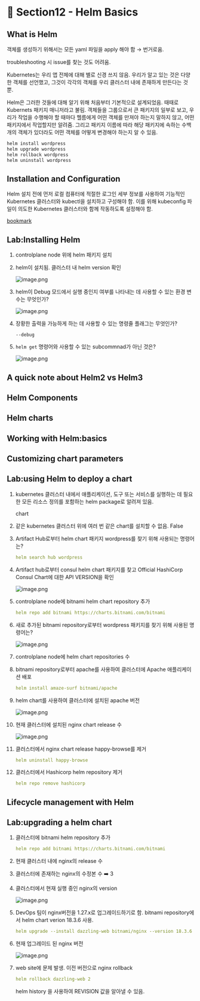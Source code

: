 # 🍨 Section12 - Helm Basics

## What is Helm


객체를 생성하기 위해서는 모든 yaml 파일을 apply 해야 함 → 번거로움.


troubleshooting 시 issue를 찾는 것도 어려움.


Kubernetes는 우리 앱 전체에 대해 별로 신경 쓰지 않음. 우리가 알고 있는 것은 다양한 객체를 선언했고, 그것이 각각의 객체를 우리 클러스터 내에 존재하게 만든다는 것 뿐.


Helm은 그러한 것들에 대해 알기 위해 처음부터 기본적으로 설계되었음. 때때로 Kubernets 패키지 매니저라고 불림. 객체들을 그룹으로서 큰 패키지의 일부로 보고, 우리가 작업을 수행해야 할 때마다 헬름에게 어떤 객체를 만져야 하는지 말하지 않고, 어떤 패키지에서 작업할지만 알려줌. 그리고 패키지 이름에 따라 해당 패키지에 속하는 수백 개의 객체가 있더라도 어떤 객체를 어떻게 변경해야 하는지 알 수 있음.


```bash
helm install wordpress
helm upgrade wordpress
helm rollback wordpress
helm uninstall wordpress
```


## Installation and Configuration


Helm 설치 전에 먼저 로컬 컴퓨터에 적절한 로그인 세부 정보를 사용하여 기능적인 Kubernetes 클러스터와 kubectl을 설치하고 구성해야 함. 이를 위해 kubeconfig 파일이 의도한 Kubernetes 클러스터와 함께 작동하도록 설정해야 함.


[bookmark](https://helm.sh/docs/intro/install/#from-script)


## Lab:Installing Helm

1. controlplane node 위에 helm 패키지 설치
2. helm이 설치됨. 클러스터 내 helm version 확인

    ![image.png](https://prod-files-secure.s3.us-west-2.amazonaws.com/b2ea2032-00e9-4883-a13b-cb03cf5b2334/c9bdd932-487b-48fe-a79d-59ac5065d76a/image.png?X-Amz-Algorithm=AWS4-HMAC-SHA256&X-Amz-Content-Sha256=UNSIGNED-PAYLOAD&X-Amz-Credential=ASIAZI2LB4662LX5OSTK%2F20250402%2Fus-west-2%2Fs3%2Faws4_request&X-Amz-Date=20250402T141125Z&X-Amz-Expires=3600&X-Amz-Security-Token=IQoJb3JpZ2luX2VjEG4aCXVzLXdlc3QtMiJHMEUCIDeVV3E3EfV%2FiVxXCjMU6rw2f%2FDgtNPFwRSfHNEoJ49bAiEA8Lhs5N07zqsvVsEY8Rf2MG2%2BMnGINaIS5U%2BGPmrGhUQqiAQI1%2F%2F%2F%2F%2F%2F%2F%2F%2F%2F%2FARAAGgw2Mzc0MjMxODM4MDUiDNOY%2FFQ80jrv63FebyrcA9OukHuVjNRd%2BRha6d9TZqq9km5l%2F4dbRwWKT3aqpbnjZk1qrA6jZ0AFkbpiyOKeMGxs9p9AOMCizBooAWeJO8rKOIWBYUQ0jf2JIZhqsD1gEsQBrWObgUreBS0HdBbOPG6yNN0tZyoFUokBk%2FXOdhAzCV1ZZ4YQDwG4A40OjKCaiImPmoS%2BnVsM62MRqj3%2BIZMmhmnrQgWz%2BLzsiiv6YUdh7nqclgJD8eXbNGtUGVQCFSv1apITG%2Bw2%2BMWQSLBhXZ%2FbkhXM%2FaYXddMGLSTx49jWo10JzisLyi6cT2hHAHfw493Q75gHU6OzwgML9HHymqXVp9DODR3ERvxKzAsDFTWeCwBuCIKAFbOoOlH321d39XtgiLpqvq7%2BgxrX6bPYfH%2Fy7yBiPoMmAhYZaBAvrTaCSCzzRpivxnMC2kUKSSmuxde2%2BYylgUSUYVleUnMKlSQ%2F2RzfzXocZXmVKeSLwy5peOgcg3Q2ij9%2FJNqvUEtBQnz3mqkuU4dDTL17AWu7vui%2BG9%2FeZcEHr8s%2FsPEUyPmqqLHHZlTwoykiAINGf9kNzTy6tgMwghgXHkfCqU1bGrfJiEGWPKQSJKdirENNYskZOqESTOgCHR7Iv8ChhIZDwbnFi81fKUOKWukaMJj7tL8GOqUB8VwWQbgBWOzf5rVzO9qZc5ameBWatXUOKJ9zk4MPvR%2FPRX97AZOmuXGot2ObS0vZufR0wMoKmols%2FOUpbhnoKqADjcOGD06%2B2N%2FZOsWkk6PlvWWZPWGEiZlMVz41b2XgT3WlYF2e35NfOX0G6sC4win2Jh5fYsXqpTZQge%2BJWPlCAIoLhQ30cWY6URYOj%2F9GwB0khUkwu8fVzXKzCmAD0rM8eeIe&X-Amz-Signature=dd6aa2583819de9cc43451ef91b74b32c9ee342a252e988c450582385b427dd1&X-Amz-SignedHeaders=host&x-id=GetObject)

3. helm이 Debug 모드에서 실행 중인지 여부를 나타내는 데 사용할 수 있는 환경 변수는 무엇인가?

    ![image.png](https://prod-files-secure.s3.us-west-2.amazonaws.com/b2ea2032-00e9-4883-a13b-cb03cf5b2334/69ca795c-9f38-4d08-ab29-52d6ec8dfe45/image.png?X-Amz-Algorithm=AWS4-HMAC-SHA256&X-Amz-Content-Sha256=UNSIGNED-PAYLOAD&X-Amz-Credential=ASIAZI2LB4663QYS7WSX%2F20250402%2Fus-west-2%2Fs3%2Faws4_request&X-Amz-Date=20250402T141125Z&X-Amz-Expires=3600&X-Amz-Security-Token=IQoJb3JpZ2luX2VjEG4aCXVzLXdlc3QtMiJGMEQCIEbxx21YXSAd0v0KyKHJ5f7Slcyiyt9ci%2BGK56qILlHeAiA2FAgKRskRrSs49w9JZUjdAGgpaB3JAbiT%2FX3GDlkEqiqIBAjX%2F%2F%2F%2F%2F%2F%2F%2F%2F%2F8BEAAaDDYzNzQyMzE4MzgwNSIMlWlwQcwwCzt0XNf5KtwDKIhiGxgT%2Ft7x98PrlRJCN0MrqSqucpyLrhxZ9ghN%2BVZmLRCw%2FEgA8l1VYAgniFe%2B3POoUiNBz6lGiXWLbWNOjloLmDwQs0XGl%2FvhqN%2B16IyVdrg2sI2vWNErvMtxSqQrYdCDO%2BLD7hflGgaAFiJUHvgCcBtyXS%2BMo2LbTBBGNG70EBPKuGRd5uvTZkPSXnOkxJHZJGUxApHxz7Pd3LI8jQr3sa%2FNiySPPS3H31yI1NWn%2FzHIZHjmYjL%2FChakn8RHWTcmiPBOegl1pdDQDmeaWYdgGihLObQVoBbYEiL9%2FX5kEYRgX60rT%2FMdRH18%2FtKNncY3f6OpTsTnFAX39IHASOi9wMVwx6DM9HdIkxxiUug8AkVNvcxboImvo15m2jqGURRGDFKgbVkZnuIF7iOmbJ2L3bAFOc9FRkV7jpFIhuicmxVQ3WEhUspG%2F%2FyAxYxgVURGxirzhfOTjHCzHF9YV0H5U1s%2F2G63%2BSd4%2B0Y3Xc92mewFWGDAdZoOsi%2B%2BfY6mlVmNaiPtCa1sJgX5UKRBm6cFCjeAhyMjEtAj5UIz%2F0qiRCBiegkyeAyvFNwZGLbTbiMAJHN%2FfZxNkv%2FaDjJP%2BO7vI0nwqMYEDiu0x62HJ9zVrj%2BqhFfQkjhuWjwwwfq0vwY6pgGcp8BFSgPJjz7dow5REbzym7Kwyvht0iqLrFfcc39kUHxtZqOg1wzEnB61QxmybpxZ2q5k3RBikcDg1cZuC9GUZ7Blixbs3BlBUyusiBK1yZKkUbwcYKvLvVZ%2FWRlXJtQK69an2YCiMatyA8xfJ9AcQCxpSDT4OLt9nyn7sTERhdNI%2BJBqEPQPzt6TCmmyxqitILFZoOx5G4PiTsBdXa%2BT%2FyWfyb9q&X-Amz-Signature=331b0f4b1a8fc4f2ea48636bc9005dfbe322474492df6d16108c8f8b24a36f63&X-Amz-SignedHeaders=host&x-id=GetObject)

4. 장황한 출력을 가능하게 하는 데 사용할 수 있는 명령줄 플래그는 무엇인가?

    `--debug`

5. `helm get` 명령어와 사용할 수 있는 subcommnad가 아닌 것은?

    ![image.png](https://prod-files-secure.s3.us-west-2.amazonaws.com/b2ea2032-00e9-4883-a13b-cb03cf5b2334/8b4d92de-2e0c-42f2-8ca2-402d161402a4/image.png?X-Amz-Algorithm=AWS4-HMAC-SHA256&X-Amz-Content-Sha256=UNSIGNED-PAYLOAD&X-Amz-Credential=ASIAZI2LB466YAH6HMT6%2F20250402%2Fus-west-2%2Fs3%2Faws4_request&X-Amz-Date=20250402T141126Z&X-Amz-Expires=3600&X-Amz-Security-Token=IQoJb3JpZ2luX2VjEG4aCXVzLXdlc3QtMiJGMEQCIFY%2BEVmG3nI%2FX57%2FeiPmMMqgYRyiffF07RK5WC7RD%2BT4AiBPWHQBf%2FmCIwyRaG2lniUdfTrepe3mrr3tFf4K7uR5uyqIBAjX%2F%2F%2F%2F%2F%2F%2F%2F%2F%2F8BEAAaDDYzNzQyMzE4MzgwNSIMv2ASOVWVdiWe1F7RKtwD2lAzluivhy08X7sTfdWHijl5aEA1fGxQv%2F%2F5RIMrI3ClAI6p2PhSHU7xSo1xsK%2BfnnfJ%2FrKTYs6gFchC%2FRR4jNit8Ehf%2Fcl1I8yacMadO2wuqAtqG1wHro66llVvPBIe%2Fvx6Pk0sscj6%2F7j9AUentX%2FWZsQU5xHZYBn08tqShcdyiogAsTWZKmftJzJ9TmfFGKpZR5rn0kaCHueGakfECzoRO707tXiSc3lF600qnem9liCZsh%2Bij3%2FwXaPvdYUF2PBhhdx3Y6zGa4lw7zQMwsk2kjf6g8ZK%2FQt%2BQUnC9NK0N6yBV8XtVSeR0subZwPBJwRJykW7JvkaIm%2FoKW5BXcjjuoQdDTCprfxuJ5%2F9JLoIfVYrsxkpEqV2Jz4Y6XJb7t8Xu4lNmeDYbx3pxngCV5fBnAl%2Fc26le6yqolamTs6ubYbMxPTV2YtAYxDKDHl8Z8IMb1Z2ST9Ev2JWupsvudq9TA4WNORo%2FUMfWRT3aX2Os5Ythgqx9BoyNdAx1Z0xNoHWE8asl%2Fty6KAA1ZtR43qLSyRyLWvh%2Bug8EeyONvhic1BOomkCzDAIgWSKS63L4C%2FiDC9Yr7sngIcdsZqYQUfVc5792335nAOnesDFbRNb664BfoMJnEvwzKowwvq0vwY6pgEuK3ICpP40yVw7AzCn5TUMZ4iMYO7QSKU%2Bm2WFgwT4wZWQMdFZHQW%2BZjSHxfq%2F3R4VTa9vwud%2Bdju71HWADSws8%2FPglvZevQjZUAd9pyMCBER%2Bu6CcK168p%2Fc%2Fsu2RztGl98molojzOA0C6uSZm8%2FRd9ZXiWUUZYoEwG0rzAiEhKqlPLSxRncXwnaRSg74FO1MF1PuBG5oSaubv%2Ba1v7laI2oCGX4W&X-Amz-Signature=68d1f0633fdbd97e37bea2cdfcc5b8a907ff4f8c1d538d31ecb87098a8745fd9&X-Amz-SignedHeaders=host&x-id=GetObject)


## A quick note about Helm2 vs Helm3


## Helm Components


## Helm charts


## Working with Helm:basics


## Customizing chart parameters


## Lab:using Helm to deploy a chart

1. kubernetes 클러스터 내에서 애플리케이션, 도구 또는 서비스를 실행하는 데 필요한 모든 리소스 정의를 포함하는 helm package로 알려져 있음.

    chart

2. 같은 kubernetes 클러스터 위에 여러 번 같은 chart를 설치할 수 없음. False
3. Artifact Hub로부터 helm chart 패키지 wordpress를 찾기 위해 사용되는 명령어는?

    ```yaml
    helm search hub wordpress
    ```

4. Artifact hub로부터 consul helm chart 패키지를 찾고 Official HashiCorp Consul Chart에 대한 API  VERSION을 확인

    ![image.png](https://prod-files-secure.s3.us-west-2.amazonaws.com/b2ea2032-00e9-4883-a13b-cb03cf5b2334/930692cd-425e-4e23-9c1b-928f9f1e131a/image.png?X-Amz-Algorithm=AWS4-HMAC-SHA256&X-Amz-Content-Sha256=UNSIGNED-PAYLOAD&X-Amz-Credential=ASIAZI2LB466U5G2JSH4%2F20250402%2Fus-west-2%2Fs3%2Faws4_request&X-Amz-Date=20250402T141128Z&X-Amz-Expires=3600&X-Amz-Security-Token=IQoJb3JpZ2luX2VjEG4aCXVzLXdlc3QtMiJHMEUCIQDNiv%2F8C%2BHor9t%2BltwCBlQLJj8XGMIHQMK75hKo94i6kwIgdQfO%2BmY%2F%2FI8KBFsKHGH4xMSu%2FyWX45l%2FgNKyMN3%2FnSMqiAQI1%2F%2F%2F%2F%2F%2F%2F%2F%2F%2F%2FARAAGgw2Mzc0MjMxODM4MDUiDHN175Lj5cjsQV%2FDpyrcA5E5y3E1Cb1chAdnyk92rr6hZlmMaWqHFccYEbr%2BgRE8TzpLHpOm%2FZl0sS%2BHf5c10upwf%2B2u1%2B1pVQY7QfTHcuI3lKuHIwd7NXPF431qAaLmdafTG6St0hIquDL1J8sym0Hpr0Y7suTRL09ogV5bhFvN3Ae%2FQi1UIs16zCBjD09thngzANPELwWSBTcKtfid%2BPx3Yb%2FnrptBIWzZ4mfc%2B%2BPFe7zdk1uXyq60ZR1pvCbyU%2FYzCfrSWcxqZNE4JhGiux7SaIcVSV7ALr6GgxRiKIH%2FrKptewTxLxrm0vE8Orjlx9htATf9EphIU3f97GVWEBL2%2BDLKdaCXY9N0NmNurYQ3FF%2FJgul2zLil9nMqqM4DHG2vWMNOgQkYNiKVcRxCh6iRHGTElXxK9QyNY56Rd1gfcqau5Bjo2mF0xaynMWGa%2BlOX0P3xP1rJFEofCXOq37NrGWZATqdlLvgg4zvB3QVDpiSknHMtCd7DZS0A7RAF4OsQuGGLxRON1lnDT0vk%2BxXggUeivhGqvSFkAbmf%2Bwv5Jixlj%2Bxro%2Bdwgjzn99V9i9KyC88sgxdTC7oLebvaInWQot8mbZRUabPVQdF0Zty3fHGkFKtru6B%2FutLHUacJjtyH9K0gBgCSKSwWMJb7tL8GOqUBv4Np3o%2Brwno%2FAk2MCQJKgs7Jy9j9E0wAcmav7195AoatLTAMPe4HVpsNhXSxSnicMcl1SNhXh%2FAN2SfmSgFPk1jdPOQkUNWw5YlHdqMoR8b15rBXcqzYy%2Bad%2BPFhFB10VvPBJK0eOZMXWLn07YxfWHh53YZ%2FKGlDX70FDgvesujMKkA%2FaQhKD24Y%2BWfk1lfEXOSWmL1s4f8b4F2TCVuXWMR4CTRe&X-Amz-Signature=f67c6a32bc16f598e05ba711e058b216607486beaa983f8c7361a1cce4766ddb&X-Amz-SignedHeaders=host&x-id=GetObject)

5. controlplane node에 bitnami helm chart repository 추가

    ```yaml
    helm repo add bitnami https://charts.bitnami.com/bitnami
    ```

6. 새로 추가된 bitnami repository로부터 wordpress 패키지를 찾기 위해 사용된 명령어는?

    ![image.png](https://prod-files-secure.s3.us-west-2.amazonaws.com/b2ea2032-00e9-4883-a13b-cb03cf5b2334/048cc660-48fe-40f7-9e95-b0f2f327e878/image.png?X-Amz-Algorithm=AWS4-HMAC-SHA256&X-Amz-Content-Sha256=UNSIGNED-PAYLOAD&X-Amz-Credential=ASIAZI2LB466SDGHTVK3%2F20250402%2Fus-west-2%2Fs3%2Faws4_request&X-Amz-Date=20250402T141128Z&X-Amz-Expires=3600&X-Amz-Security-Token=IQoJb3JpZ2luX2VjEG4aCXVzLXdlc3QtMiJGMEQCICyDABDIPcw6k587G4%2Fr4WDNq9568mYAg8lJrV27Ug9OAiAiR7aaA%2FQaRW2UuV58J%2BQl456pWcUvbptqGUR7Q6WqYCqIBAjX%2F%2F%2F%2F%2F%2F%2F%2F%2F%2F8BEAAaDDYzNzQyMzE4MzgwNSIMVxo2CHQAmUoNKQunKtwDmuOjRbDh5nIAdeEhXnhtknjffreYoXYCln1DagWODFF%2Byp3X3PiYKqhXkA2x8JJbUZMctQ3iUERFX5rpcpTyaMAfGg2DzjKxBLCPlqjI%2FpEAF%2BE8MPdyVZo4006WfwsYxcpqX1Zu8Yj0PkesZadqI3bTKt%2FiVGWPMGXqjH8TIamSwH02NNpbDkWMPKMsxt%2BBA5kcFudK2H8PwG2DAbp2Ho9e%2BOITXsvbOiP4z5qcG3VInL9QHD9VSmxwY2bXWnPQ%2B%2FFkOQiHFr90R4A2cEiEK0kPm7nNZieCBcCmvZNzlR2AN779aZE2NmcJ3FUSj4dfiUWOoIIdoXyJvaP1Dl9f2EYlrVIJIKTRyBo9cmHIr%2F10d9aZPg9MlYvkzyCPXz7WEF6A4adCPqH1vbousNAqMRgPmIO5MhBsR1IIVBO%2FdU4dE6vnIVLhePQgOdpVA7BMDKh57RyOCo2u%2BjMgu09dl0n0K5kxmw%2FlexY%2BoQbp5DKzC%2BO5j4YYu%2B7kcvx5x%2FMgx7zpWt9fcoWmjIDncr%2B0jfgSNwZ2blIHPQkHkpt5auRrttYNdOlwiEFxFNB2QyKXW%2Bjk6Ghisu06HxvbArc4sWCihXBy0ucEeTJ2qTZkOZLers1h8JFneHMbIx4w1vu0vwY6pgG3QJD5vg4fHrk51iSIOGXn1Vnnl9Go7tk0Kt41HQGX%2FjfSCmjqb4heSif%2Ftmr8VdeMnptMyCclF13qblEq2PrYr%2B3SgwlLxygv9PXo9cpeShpvTim2qVMtvDL4NnRsbqOjzjbbOOfG%2BFKKt9ZGObQhngL1XvG0mWHWOplgUMeSpu06J31Xw8inzjD%2FXdDHVBT6N1Bac4EEiJtNpr%2BUCMQf%2BLP9OTk6&X-Amz-Signature=061f76c652b961028192aed785b796bb922ea7b10b1716f09599fa99a39173ba&X-Amz-SignedHeaders=host&x-id=GetObject)

7. controlplane node에 helm chart repositories 수
8. bitnami repository로부터 apache를 사용하여 클러스터에 Apache 애플리케이션 배포

    ```yaml
    helm install amaze-surf bitnami/apache
    ```

9. helm chart를 사용하여 클러스터에 설치된 apache 버전

    ![image.png](https://prod-files-secure.s3.us-west-2.amazonaws.com/b2ea2032-00e9-4883-a13b-cb03cf5b2334/e38adf70-0b48-42cc-9fc1-c4beff4e690a/image.png?X-Amz-Algorithm=AWS4-HMAC-SHA256&X-Amz-Content-Sha256=UNSIGNED-PAYLOAD&X-Amz-Credential=ASIAZI2LB466V6MH2NLO%2F20250402%2Fus-west-2%2Fs3%2Faws4_request&X-Amz-Date=20250402T141128Z&X-Amz-Expires=3600&X-Amz-Security-Token=IQoJb3JpZ2luX2VjEG4aCXVzLXdlc3QtMiJIMEYCIQDhYl0NtMlCosqEtWxHjimCXvmdqtSysygUNoRbsiydrAIhAK6%2FxZKqO0VuM48Wepn3I7Okr9s6Isj7qq32M6YWUIXIKogECNf%2F%2F%2F%2F%2F%2F%2F%2F%2F%2FwEQABoMNjM3NDIzMTgzODA1IgyjQfM7PM0nxqVYDmoq3AMVqP95cFyTxVMDMc8UobY%2FkzAh6nvLKwsgVlNzuh7w%2BQhzHR0ydRV6LqfiKgtTAof0uDcukmhzZsgahxZc%2FbBHCmzJSH3mqZ0aANB8vcss%2FAOoBDKCLZUb%2BxTPT3dMyVjHDpOYuec3ftk8YWDfKZ%2BS7FXX7u3Qp5QSkZ11XtAsOKvU4xal9tfSLNzFYJnUZUQhFWecDO79YDHc%2FGc5n8Hd8JSClYUEv6%2BDs3mU6TB8uxPgRLn%2B%2B4jtKF0M51Jr1iiJCNBLAhC9PgK9Vz8ADPJ323JDgWW7m0VVeE%2BlSFOyii1WT5zazSPSTd9KlOrQfVrV40py9taCAqtpogrYGJbtR3svaLt7SmyoUUouM9KIFidlRSF5dgUrB%2F%2BR%2FoXhcnVRTzcr1%2FGxueAFllMoAoyujiwSuIZspibRYaukmuE6jG4g4%2B0c39c69mKVNuLlnAc3unSyP3PDzxTs%2FaWCtEokkokaoJ51smMQYH6GNB6S9EOeFr2peIkM23nFd18SARus%2FmHwLlrI3vqFA%2FcweICdcxeXuXOf8nfcRbs1lhARNM7nmJ32sxbEYExzOc%2F7qUi7p9tKl16%2FuPTCeT5HkUN%2F7FLrmfJ5VG%2Bwbar%2BliB%2FvJpsnPk09%2BTtWv%2BQBzDv%2B7S%2FBjqkATGdWuxDwlSw6pVulQarzes%2FJprm1L%2BROyfkLnffMk89M2%2BfD2RxCh45h1X1XBMk23v%2FoWrvuQFUZE6I8yIOsNkJhAOHnsyE9oNu2Yno7fhBPa2GUntetm%2F%2BuRG1%2BkAwYu8CJ%2BneGWjxDNv6XSxArIj645ijUKUWLvnJ0EZLREztDkD%2B4cDceqRIjKki%2FMMBAgpeq3%2Bj7wXSI%2FSHq730CRUoDx5J&X-Amz-Signature=14b1a0583fe30909f6b3d6cfb92f92976c51735af55467b0538733e6b30129e3&X-Amz-SignedHeaders=host&x-id=GetObject)

10. 현재 클러스터에 설치된 nginx chart release 수

    ![image.png](https://prod-files-secure.s3.us-west-2.amazonaws.com/b2ea2032-00e9-4883-a13b-cb03cf5b2334/8388808b-1d20-480f-ba99-2276eda3aeec/image.png?X-Amz-Algorithm=AWS4-HMAC-SHA256&X-Amz-Content-Sha256=UNSIGNED-PAYLOAD&X-Amz-Credential=ASIAZI2LB466Z4GHXPIY%2F20250402%2Fus-west-2%2Fs3%2Faws4_request&X-Amz-Date=20250402T141129Z&X-Amz-Expires=3600&X-Amz-Security-Token=IQoJb3JpZ2luX2VjEG4aCXVzLXdlc3QtMiJGMEQCIG4DSSSmU04A8qhc7w%2B5eSQhsSAtPDiCzQJHr8FG9oNGAiBPfUmLjw5MDs9Bvx7TEfwfv8GziyiXS8%2FlKBllg8dCjCqIBAjX%2F%2F%2F%2F%2F%2F%2F%2F%2F%2F8BEAAaDDYzNzQyMzE4MzgwNSIMKxEtYBMEk88NXzutKtwDDKB1nxG2lI2BhuSrPri%2FkcGqhfBhoYhhvm0zNmZ7oEZ6NG6gxOcRLUCQmTpvIRNCadMQrA6We3YId4xxmXHbEtH9Tlr8RvQquTJiGeOFfM7gEm%2Bf%2BlcQ%2BnjYwsHb7Ow1IX4W8CLt%2FXXOhJOMv2MeoOT2FRWCpCnU27ARTI1N4imIyRulWiFjoGjs6myAJDHmURnOwZgxLhBuLkpzHWwifbltJ36vqE5gUntkGqc8lqdjyZ%2BrWxW8aBmL6RHPXINOinxpOb8TJR1%2BspVokpgOqw3pGwsnnuQh7WKsaPJ5sMVaAJDxpVM%2FK%2B2Kd1KyWijuoNV3i8hi9k0rn8gaE7KffoTNhqotyBp1Nq8KjcHd1%2B0XyHQzJTUtkBPQE20xB7YsgtssUrCsblFH%2BVPnjgCuwxHWZf0Py%2BVay9EZkwVvGlLaL6wtRmkXtW9XU2Hqv%2BBIAawo0kNtMPcMt8y2vVEPUk5jATgrbhPm%2BeZDjDBVfXQo%2FSbf3ge0eHqHimlbNoYzjP6HDa6ZDFPJ3WSyralgRi7Tq5UZskmsVigJDit%2B1%2Fd1FACeLYKYj33dTc1yy9we3xo8qlMqw%2B06ooalroO33s%2FtN43R61PWgm1mCQyh8yA%2Fy8Y2XDZbQ3rkUBcwuPu0vwY6pgHspqUaQ3%2FwV4CqTIsPpQ8eho31D%2BKcy1wBiQv51Ugv8BEaBhS6Gvr%2B1oolu1Cxhy4xmeSUvN2NYsLzo7SWkBeK6QvmHCcI8XqnGhcUMF69rSwECOw%2BqZGYcpS8KE%2BkK%2BDLVDyCKKIZEL55dyZRSFOva7uBxSHGT6DJcBTSFOw9hayD8MnUUWaIQEoQ8X2ZSUiaE4mMJnqdhhSDsYVKKdz1%2FgMnoFue&X-Amz-Signature=20d25fbdcc5f85fe5c8c2d2b17da6205b8018bdb6a5e11a68fd690849d483473&X-Amz-SignedHeaders=host&x-id=GetObject)

11. 클러스터에서 nginx chart release happy-browse를 제거

    ```yaml
    helm uninstall happy-browse
    ```

12. 클러스터에서 Hashicorp helm repository 제거

    ```yaml
    helm repo remove hashicorp
    ```


## Lifecycle management with Helm


## Lab:upgrading a helm chart

1. 클러스터에 bitnami helm repository 추가

    ```yaml
    helm repo add bitnami https://charts.bitnami.com/bitnami
    ```

2. 현재 클러스터 내에 nginx의  release 수
3. 클러스터에 존재하는 nginx의 수정본 수 ➡️ 3
4. 클러스터에서 현재 실행 중인 nginx의 version

    ![image.png](https://prod-files-secure.s3.us-west-2.amazonaws.com/b2ea2032-00e9-4883-a13b-cb03cf5b2334/b455502b-e813-41c9-a31d-758acd7b6fc1/image.png?X-Amz-Algorithm=AWS4-HMAC-SHA256&X-Amz-Content-Sha256=UNSIGNED-PAYLOAD&X-Amz-Credential=ASIAZI2LB466TDKLGZIA%2F20250402%2Fus-west-2%2Fs3%2Faws4_request&X-Amz-Date=20250402T141130Z&X-Amz-Expires=3600&X-Amz-Security-Token=IQoJb3JpZ2luX2VjEG4aCXVzLXdlc3QtMiJIMEYCIQDAuy6Bnayv2lZegDmdIRVAiP%2BZUd5zI4ADZu6g%2B8hEJAIhAN%2FAV29aWPSnhlxj7tZtjXJgKyh%2BSS2sdzUnGaJS8xWoKogECNf%2F%2F%2F%2F%2F%2F%2F%2F%2F%2FwEQABoMNjM3NDIzMTgzODA1Igz7ZqxByrOIgej2t%2BQq3AOhnwDjuyrC7OKGs3IgGkoQO6%2BQkkl8W986EX42N90wnZ%2BfYEO798B1mGtQOiPpsHFvv7s%2Bo3j1gqC3Kb0ZvC7%2B2Q6PYOjnV6CRPpokWR88ojtzREkviBFiGbMS8jiTIPkXRq7WgOFNXk7LotRRCK7sAA%2B0Cjbgcx%2FhccyWlJKBE1LlFLy1BnjS7B5xI7jD9OMP6Gq0PZ5DpHO%2BPX%2BRM9N3BaNmVDRZYlP%2BeG9Lg8OUZNgqcHwRays2rDZgkWF5aPeXGmxd9Td4yKoZMP489CeWWZuuefxuJ2b58737AS4r2%2BVyDT9rxJpgNXm5EfJG1bYtPd%2FNe64GuwA%2BZjG%2FAqofBXQHBqoHaRi76HbwY9m%2F9C4%2FO752mTiknGnEGrEwOETJQQ9tIuSdBtmtdud90Y4mhi7jzl0lm7DmogZlNEW60mB5apcXd004RYtTmP3b1QLMh7nU52BKgAKTMIBrLbV53mKBwSuR6GgpF3J2NlJZoAvr1wZLvg3aDeL465Xf5hXMXfB8EPikO8G5yJu9W4JJlwwqh%2FJmTXsUhj59oW4cJB853yEyuHjp%2FPxsrPf2pMoj%2FIsawP2u6x%2FdHI0MFXdOFk0cxL9BkmcvJXyaEv8ELk%2B4%2FnE6tg%2BUb902wDDT%2B7S%2FBjqkAc3OhrRtvJsVZCcX8BygUsPERS1TZ1HrdO%2F7N8xZ4tJUAuqRdq5X1PUot8XAb6W0G40oyk8ItPK6xgzR%2Fq6snuSKZ6aaDAs04j0WMXo3ul97Gav8ApH5JLJC8VrYowyN1O1j1PtBOilT9d7iQci%2BZ6o47QDafShR3Pd5I4I67XzdQrk%2BWF3CEmEZIlXWlfso8vvO5xZoIyXoifUAwGmks5KFPWOc&X-Amz-Signature=23a0535280903c08bc0d8ee88df7f3703474afce50ab1604d30d36a819f9a28c&X-Amz-SignedHeaders=host&x-id=GetObject)

5. DevOps 팀이 nginx버전을 1.27.x로 업그레이드하기로 함. bitnami repository에서 helm chart verion 18.3.6 사용.

    ```yaml
    helm upgrade --install dazzling-web bitnami/nginx --version 18.3.6
    ```

6. 현재 업그레이드 된 nginx 버전

    ![image.png](https://prod-files-secure.s3.us-west-2.amazonaws.com/b2ea2032-00e9-4883-a13b-cb03cf5b2334/f7b287a2-6476-42d1-97ee-a1845c92fe99/image.png?X-Amz-Algorithm=AWS4-HMAC-SHA256&X-Amz-Content-Sha256=UNSIGNED-PAYLOAD&X-Amz-Credential=ASIAZI2LB466QCL33HOI%2F20250402%2Fus-west-2%2Fs3%2Faws4_request&X-Amz-Date=20250402T141131Z&X-Amz-Expires=3600&X-Amz-Security-Token=IQoJb3JpZ2luX2VjEG4aCXVzLXdlc3QtMiJHMEUCIBdQUtUrvHNSRu%2FOD%2F1g%2BGX5J5Pwypp%2FqcFv7VIucD4GAiEA%2B6FwgLXPKJeg87hqbh%2B7nL3l5o8ZLB31PVnZQBGFkDQqiAQI1%2F%2F%2F%2F%2F%2F%2F%2F%2F%2F%2FARAAGgw2Mzc0MjMxODM4MDUiDERKbrj3hjcd0bSB1SrcA%2BdawuHJA2wkA36NAAMw5XppRRLOcYBDWpwaZaz7zW2mjoUx19zy9Mm3nYIds0o%2FTG%2FPx9%2BiQO2JZ%2F%2F4xm2XYF7jijg91xUrKjKESHm%2BOn%2BBqgUS5NdRKMZ4To%2BFG3IKu8pvDroV5CN%2F3bLvDEitc1rZeeK8Cvzx3ML1N%2FX%2FsBqR2DB6okij85P51P0TzOcejz7jmP9iVgG1qPIvcmEq8ysfuYOdHaT8DK8h6atga6aOGxTP%2F0cQZ0BUfomCOP2rFN6rtcnRXW26S4NLIut9GAZx4UdAwKOhJiaq6eboSJq9LuedSgGyDMku767GG0I%2B0jMqg0iU9OrJbyvwRUqwK0rHsMeF5VHWQB7SfblBS4zS6dJRPSbNOcwKjVpbN9dhtnHeRH4irGg3qyEClBpOWQ8p6zU0OEtR2vRj1FhVdEdYpDKPnpeVTNYEEtrPDA1V4gqFP30wmG1OnuwcpBrhkhoSUVgtbB7vXXQNROrN3uuGGQMDhQu0KuuUQcMvCU09d7cv8fjg%2Fhv%2F6T0TdauxrG12%2B%2B%2Bq77eAbtIfmN7f2if3HxntU80zA7GdFNffqUZZnRReOyGRO78AZHQeiS9DZS4lz4ksaPeEDvA08rZFphuH%2FxE%2BeehPxa%2FXEFuNMIr7tL8GOqUBrExEav6iqJ2vw0CXvgGEMs1iYo0Ae6vuIlO9UPdnt5FnsPFlTO3G4AdxXo9Q2T%2FO7k5ksg4E7IOkFLXwtC%2BfO52LDHyy3AQyvriMd9QZcvw2Qav5a4IpX6tUjtFvpIFJfrOXM6tWnHwftXdr5LMoPc6B99P%2FrClLoON4wG2hmJHu63qX%2Fw4GzF0Yk5EYvaIu1grYUgT%2FIRrXk0t%2FcC5eQLD%2BJ2hc&X-Amz-Signature=a7eec85900e48a031288e70e96ff867d7ba0d286329f018d881719f7bfbfe980&X-Amz-SignedHeaders=host&x-id=GetObject)

7. web site에 문제 발생. 이전 버전으로 nginx rollback

    ```yaml
    helm rollback dazzling-web 2
    ```


    helm history <release name>을 사용하여 REVISION 값을 알아낼 수 있음.

